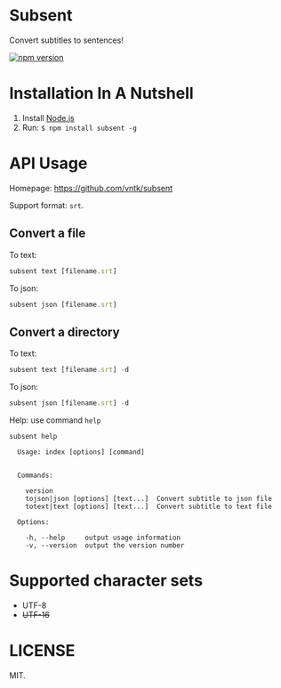# Subsent

Convert subtitles to sentences!

[![npm version](https://img.shields.io/npm/v/subsent.svg?style=flat)](https://www.npmjs.com/package/subsent)

# Installation In A Nutshell

1. Install [Node.js](http://nodejs.org/)
2. Run: `$ npm install subsent -g`

# API Usage

Homepage: https://github.com/vntk/subsent

Support format: `srt`.

## Convert a file

To text:

```js
subsent text [filename.srt]
```

To json:

```js
subsent json [filename.srt]
```

## Convert a directory

To text:

```js
subsent text [filename.srt] -d
```

To json:

```js
subsent json [filename.srt] -d
```

Help: use command `help`

```
subsent help

  Usage: index [options] [command]


  Commands:

    version
    tojson|json [options] [text...]  Convert subtitle to json file
    totext|text [options] [text...]  Convert subtitle to text file

  Options:

    -h, --help     output usage information
    -v, --version  output the version number
```

# Supported character sets

* UTF-8
* ~~UTF-16~~

LICENSE
========

MIT.